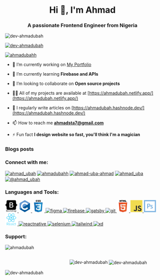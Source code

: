 <h1 align="center">Hi 👋, I'm Ahmad</h1>
<h3 align="center">A passionate Frontend Engineer from Nigeria</h3>

<p align="left"> <img src="https://komarev.com/ghpvc/?username=dev-ahmadubah&label=Profile%20views&color=0e75b6&style=flat" alt="dev-ahmadubah" /> </p>

<p align="left"> <a href="https://github.com/ryo-ma/github-profile-trophy"><img src="https://github-profile-trophy.vercel.app/?username=dev-ahmadubah" alt="dev-ahmadubah" /></a> </p>

<p align="left"> <a href="https://twitter.com/ahmadubahh" target="blank"><img src="https://img.shields.io/twitter/follow/ahmadubahh?logo=twitter&style=for-the-badge" alt="ahmadubahh" /></a> </p>

- 🔭 I’m currently working on [My Portfolio](ahmadsta7@gmail.com)

- 🌱 I’m currently learning **Firebase and APIs**

- 👯 I’m looking to collaborate on **Open source projects**

- 👨‍💻 All of my projects are available at [https://ahmadubah.netlify.app/](https://ahmadubah.netlify.app/)

- 📝 I regularly write articles on [https://ahmadubah.hashnode.dev/](https://ahmadubah.hashnode.dev/)

- 📫 How to reach me **ahmadsta7@gmail.com**

- ⚡ Fun fact **I design website so fast, you'll think I'm a magician**

### Blogs posts
<!-- BLOG-POST-LIST:START -->
<!-- BLOG-POST-LIST:END -->

<h3 align="left">Connect with me:</h3>
<p align="left">
<a href="https://dev.to/ahmad_ubah" target="blank"><img align="center" src="https://raw.githubusercontent.com/rahuldkjain/github-profile-readme-generator/master/src/images/icons/Social/devto.svg" alt="ahmad_ubah" height="30" width="40" /></a>
<a href="https://twitter.com/ahmadubahh" target="blank"><img align="center" src="https://raw.githubusercontent.com/rahuldkjain/github-profile-readme-generator/master/src/images/icons/Social/twitter.svg" alt="ahmadubahh" height="30" width="40" /></a>
<a href="https://linkedin.com/in/ahmad-uba-ahmad" target="blank"><img align="center" src="https://raw.githubusercontent.com/rahuldkjain/github-profile-readme-generator/master/src/images/icons/Social/linked-in-alt.svg" alt="ahmad-uba-ahmad" height="30" width="40" /></a>
<a href="https://dribbble.com/ahmad_uba" target="blank"><img align="center" src="https://raw.githubusercontent.com/rahuldkjain/github-profile-readme-generator/master/src/images/icons/Social/dribbble.svg" alt="ahmad_uba" height="30" width="40" /></a>
<a href="https://hashnode.com/@ahmad_ubah" target="blank"><img align="center" src="https://raw.githubusercontent.com/rahuldkjain/github-profile-readme-generator/master/src/images/icons/Social/hashnode.svg" alt="@ahmad_ubah" height="30" width="40" /></a>
</p>

<h3 align="left">Languages and Tools:</h3>
<p align="left"> <a href="https://getbootstrap.com" target="_blank" rel="noreferrer"> <img src="https://raw.githubusercontent.com/devicons/devicon/master/icons/bootstrap/bootstrap-plain-wordmark.svg" alt="bootstrap" width="40" height="40"/> </a> <a href="https://www.cprogramming.com/" target="_blank" rel="noreferrer"> <img src="https://raw.githubusercontent.com/devicons/devicon/master/icons/c/c-original.svg" alt="c" width="40" height="40"/> </a> <a href="https://www.w3schools.com/css/" target="_blank" rel="noreferrer"> <img src="https://raw.githubusercontent.com/devicons/devicon/master/icons/css3/css3-original-wordmark.svg" alt="css3" width="40" height="40"/> </a> <a href="https://www.figma.com/" target="_blank" rel="noreferrer"> <img src="https://www.vectorlogo.zone/logos/figma/figma-icon.svg" alt="figma" width="40" height="40"/> </a> <a href="https://firebase.google.com/" target="_blank" rel="noreferrer"> <img src="https://www.vectorlogo.zone/logos/firebase/firebase-icon.svg" alt="firebase" width="40" height="40"/> </a> <a href="https://www.gatsbyjs.com/" target="_blank" rel="noreferrer"> <img src="https://www.vectorlogo.zone/logos/gatsbyjs/gatsbyjs-icon.svg" alt="gatsby" width="40" height="40"/> </a> <a href="https://git-scm.com/" target="_blank" rel="noreferrer"> <img src="https://www.vectorlogo.zone/logos/git-scm/git-scm-icon.svg" alt="git" width="40" height="40"/> </a> <a href="https://www.w3.org/html/" target="_blank" rel="noreferrer"> <img src="https://raw.githubusercontent.com/devicons/devicon/master/icons/html5/html5-original-wordmark.svg" alt="html5" width="40" height="40"/> </a> <a href="https://developer.mozilla.org/en-US/docs/Web/JavaScript" target="_blank" rel="noreferrer"> <img src="https://raw.githubusercontent.com/devicons/devicon/master/icons/javascript/javascript-original.svg" alt="javascript" width="40" height="40"/> </a> <a href="https://www.photoshop.com/en" target="_blank" rel="noreferrer"> <img src="https://raw.githubusercontent.com/devicons/devicon/master/icons/photoshop/photoshop-line.svg" alt="photoshop" width="40" height="40"/> </a> <a href="https://reactjs.org/" target="_blank" rel="noreferrer"> <img src="https://raw.githubusercontent.com/devicons/devicon/master/icons/react/react-original-wordmark.svg" alt="react" width="40" height="40"/> </a> <a href="https://reactnative.dev/" target="_blank" rel="noreferrer"> <img src="https://reactnative.dev/img/header_logo.svg" alt="reactnative" width="40" height="40"/> </a> <a href="https://www.selenium.dev" target="_blank" rel="noreferrer"> <img src="https://raw.githubusercontent.com/detain/svg-logos/780f25886640cef088af994181646db2f6b1a3f8/svg/selenium-logo.svg" alt="selenium" width="40" height="40"/> </a> <a href="https://tailwindcss.com/" target="_blank" rel="noreferrer"> <img src="https://www.vectorlogo.zone/logos/tailwindcss/tailwindcss-icon.svg" alt="tailwind" width="40" height="40"/> </a> <a href="https://www.adobe.com/products/xd.html" target="_blank" rel="noreferrer"> <img src="https://cdn.worldvectorlogo.com/logos/adobe-xd.svg" alt="xd" width="40" height="40"/> </a> </p>

<h3 align="left">Support:</h3>
<p><a href="https://www.buymeacoffee.com/ahmadubah"> <img align="left" src="https://cdn.buymeacoffee.com/buttons/v2/default-yellow.png" height="50" width="210" alt="ahmadubah" /></a></p><br><br>

<p><img align="left" src="https://github-readme-stats.vercel.app/api/top-langs?username=dev-ahmadubah&show_icons=true&locale=en&layout=compact" alt="dev-ahmadubah" /></p>

<p>&nbsp;<img align="center" src="https://github-readme-stats.vercel.app/api?username=dev-ahmadubah&show_icons=true&locale=en" alt="dev-ahmadubah" /></p>

<p><img align="center" src="https://github-readme-streak-stats.herokuapp.com/?user=dev-ahmadubah&" alt="dev-ahmadubah" /></p>
